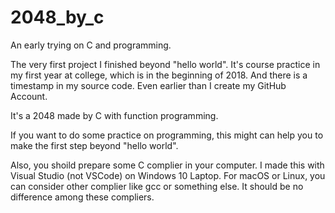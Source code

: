 # 2048_by_c

An early trying on C and programming.

The very first project I finished beyond "hello world".
It's course practice in my first year at college, which is in the beginning of 2018.
And there is a timestamp in my source code.
Even earlier than I create my GitHub Account.

It's a 2048 made by C with function programming.

If you want to do some practice on programming, this might can help you to make the first step beyond "hello world".

Also, you shoild prepare some C complier in your computer. I made this with Visual Studio (not VSCode) on Windows 10 Laptop.
For macOS or Linux, you can consider other complier like gcc or something else.
It should be no difference among these compliers.
